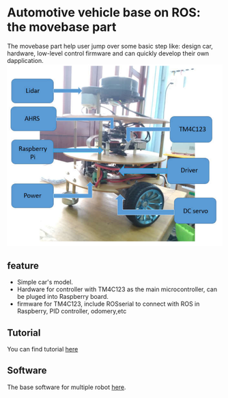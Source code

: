 # Automotive vehicle base on ROS: the movebase part
The movebase part help user jump over some basic step like: design car, hardware, low-level control firmware and can quickly develop their own dapplication.
![image car](./xe_1/xe_image.png)

## feature
- Simple car's model.
- Hardware for controller with TM4C123 as the main microcontroller, can be pluged into Raspberry board.
- firmware for TM4C123, include ROSserial to connect with ROS in Raspberry, PID controller, odomery,etc

## Tutorial
You can find tutorial [here](http://www.payitforward.edu.vn/forum/threads/3172/)

## Software
The base software for multiple robot [here](https://github.com/tuanti1997qn/LuanVan). 
